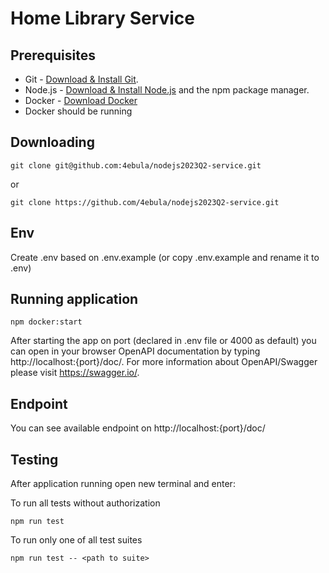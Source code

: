 # Home Library Service

## Prerequisites

- Git - [Download & Install Git](https://git-scm.com/downloads).
- Node.js - [Download & Install Node.js](https://nodejs.org/en/download/) and the npm package manager.
- Docker - [Download Docker](https://docs.docker.com/engine/install/)
- Docker should be running

## Downloading

```
git clone git@github.com:4ebula/nodejs2023Q2-service.git
```
or 
```
git clone https://github.com/4ebula/nodejs2023Q2-service.git
```

## Env
Create .env based on .env.example (or copy .env.example and rename it to .env)

## Running application

```
npm docker:start
```

After starting the app on port (declared in .env file or 4000 as default) you can open
in your browser OpenAPI documentation by typing http://localhost:{port}/doc/.
For more information about OpenAPI/Swagger please visit https://swagger.io/.

## Endpoint
You can see available endpoint on http://localhost:{port}/doc/

## Testing

After application running open new terminal and enter:

To run all tests without authorization

```
npm run test
```

To run only one of all test suites

```
npm run test -- <path to suite>
```
